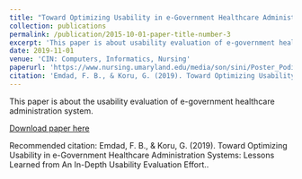 ```yaml
---
title: "Toward Optimizing Usability in e-Government Healthcare Administration Systems: Lessons Learned from An In-Depth Usability Evaluation Effort"
collection: publications
permalink: /publication/2015-10-01-paper-title-number-3
excerpt: 'This paper is about usability evaluation of e-government healthcare administration system'
date: 2019-11-01
venue: 'CIN: Computers, Informatics, Nursing'
paperurl: 'https://www.nursing.umaryland.edu/media/son/sini/Poster_Podium-Abstracts-for-Web_06-17-19-12.pdf'
citation: 'Emdad, F. B., & Koru, G. (2019). Toward Optimizing Usability in e-Government Healthcare Administration Systems: Lessons Learned from An In-Depth Usability Evaluation Effort.'
---
```

This paper is about the usability evaluation of e-government healthcare administration system.

[Download paper here](http://forhanbinemdad.github.io/files/siniposter.pdf)

Recommended citation: Emdad, F. B., & Koru, G. (2019). Toward Optimizing Usability in e-Government Healthcare Administration Systems: Lessons Learned from An In-Depth Usability Evaluation Effort..
